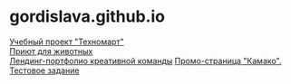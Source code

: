 # gordislava.github.io

<a href="gordislava.github.io/201369-technomart/">Учебный проект "Техномарт"</a><br>
<a href="gordislava.github.io/AnimalShelter/">Приют для животных<a><br>
<a href="gordislava.github.io/Switch/">Лендинг-портфолио креативной команды<a>
<a href="gordislava.github.io/Kamako/">Промо-страница "Камако". Тестовое задание<a>  
